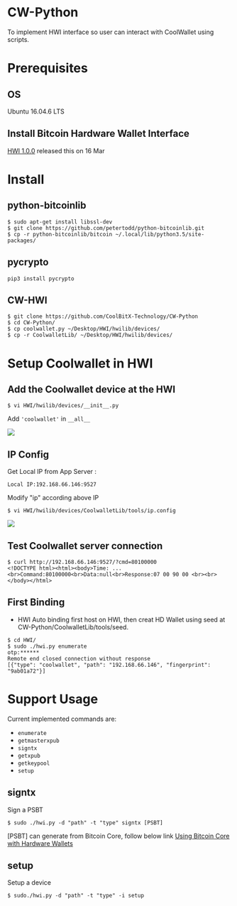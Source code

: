 # CW-Python
To implement HWI interface so user can interact with CoolWallet using scripts.

# Prerequisites

## OS
Ubuntu 16.04.6 LTS

## Install Bitcoin Hardware Wallet Interface
[HWI 1.0.0](https://github.com/bitcoin-core/HWI/tree/1.0.0) released this on 16 Mar

# Install

## python-bitcoinlib
```
$ sudo apt-get install libssl-dev
$ git clone https://github.com/petertodd/python-bitcoinlib.git
$ cp -r python-bitcoinlib/bitcoin ~/.local/lib/python3.5/site-packages/
```

## pycrypto
```
pip3 install pycrypto
```

## CW-HWI
```
$ git clone https://github.com/CoolBitX-Technology/CW-Python
$ cd CW-Python/
$ cp coolwallet.py ~/Desktop/HWI/hwilib/devices/
$ cp -r CoolwalletLib/ ~/Desktop/HWI/hwilib/devices/
```

# Setup Coolwallet in HWI

## Add the Coolwallet device at the HWI
```
$ vi HWI/hwilib/devices/__init__.py
```
Add ``'coolwallet'`` in `__all__`

![](https://i.imgur.com/hotAIV9.png)

## IP Config

Get Local IP from App Server :
```
Local IP:192.168.66.146:9527
```
Modify "ip" according above IP
```
$ vi HWI/hwilib/devices/CoolwalletLib/tools/ip.config
```

![](https://i.imgur.com/KzVHszc.png)

## Test Coolwallet server connection

```
$ curl http://192.168.66.146:9527/?cmd=80100000
<!DOCTYPE html><html><body>Time: ... <br>Command:80100000<br>Data:null<br>Response:07 00 90 00 <br><br></body></html>
```

## First Binding

- HWI
Auto binding first host on HWI, 
then creat HD Wallet using seed at CW-Python/CoolwalletLib/tools/seed.
```
$ cd HWI/
$ sudo ./hwi.py enumerate
otp:******
Remote end closed connection without response
[{"type": "coolwallet", "path": "192.168.66.146", "fingerprint": "9ab01a72"}]
```

# Support Usage
Current implemented commands are:
- `enumerate`
- `getmasterxpub`
- `signtx`
- `getxpub`
- `getkeypool`
- `setup`


## signtx
Sign a PSBT
```
$ sudo ./hwi.py -d "path" -t "type" signtx [PSBT]
```
[PSBT] can generate from Bitcoin Core, follow below link
[Using Bitcoin Core with Hardware Wallets](https://github.com/bitcoin-core/HWI/blob/master/docs/bitcoin-core-usage.md)

## setup
Setup a device
```
$ sudo./hwi.py -d "path" -t "type" -i setup
```
